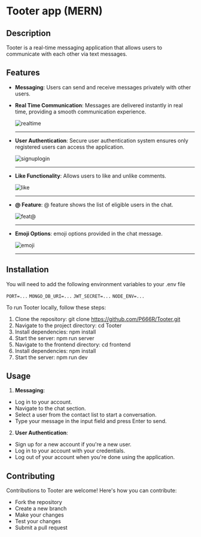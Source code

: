 # Tooter app (MERN)

## Description

Tooter is a real-time messaging application that allows users to communicate with each other via text messages.

## Features

- **Messaging**: Users can send and receive messages privately with other users.
- **Real Time Communication**: Messages are delivered instantly in real time, providing a smooth communication experience.
  
  ![realtime](https://github.com/P666R/Tooter/assets/110221853/527b91ec-f064-4c59-b7d9-a242f2a79d33)
  <hr>
- **User Authentication**: Secure user authentication system ensures only registered users can access the application.
  
  ![signuplogin](https://github.com/P666R/Tooter/assets/110221853/b0c895fa-30ea-42a4-b884-11127280be77)
  <hr>
- **Like Functionality**: Allows users to like and unlike comments.
  
  ![like](https://github.com/P666R/Tooter/assets/110221853/e74426dc-58df-4d74-8e49-666ef4088ea0)
  <hr>
- **@ Feature**: @ feature shows the list of eligible users in the chat.
  
  ![feat@](https://github.com/P666R/Tooter/assets/110221853/fd4eafb0-d1ce-48b1-ac0d-993a8daaf2b7)
  <hr>
- **Emoji Options**: emoji options provided in the chat message.
  
  ![emoji](https://github.com/P666R/Tooter/assets/110221853/65a7a30c-20c2-4bee-9b77-9ba2bddc408f)
  <hr>

## Installation

You will need to add the following environment variables to your .env file

`PORT=...`
`MONGO_DB_URI=...`
`JWT_SECRET=...`
`NODE_ENV=...`

To run Tooter locally, follow these steps:

1. Clone the repository: git clone https://github.com/P666R/Tooter.git
2. Navigate to the project directory: cd Tooter
3. Install dependencies: npm install
4. Start the server: npm run server
5. Navigate to the frontend directory: cd frontend
6. Install dependencies: npm install
7. Start the server: npm run dev

## Usage

1. **Messaging**:

- Log in to your account.
- Navigate to the chat section.
- Select a user from the contact list to start a conversation.
- Type your message in the input field and press Enter to send.

2. **User Authentication**:

- Sign up for a new account if you're a new user.
- Log in to your account with your credentials.
- Log out of your account when you're done using the application.

## Contributing

Contributions to Tooter are welcome! Here's how you can contribute:

- Fork the repository
- Create a new branch
- Make your changes
- Test your changes
- Submit a pull request
